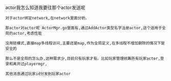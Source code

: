 actor我怎么知道我要往那个actor发送呢

    对于actor绑定network,在network里面分析。
    
    那actor对actor呢 ActorMgr.go里面有,通过AddActor类型名字注册actor,这个适用于全局的actor,考虑性能
    
    没用锁模式,直接map多线程访问,主要还是map,作为全局定义,在多线程不增加删除的情况下是安全的
    
    那么不是全局的怎么办,这种需求少,目前只有玩家才有。比如玩家管理统筹所有玩家actor,登录和离开过playermgr,
    
    其他消息通过玩家id分发到玩家actor
